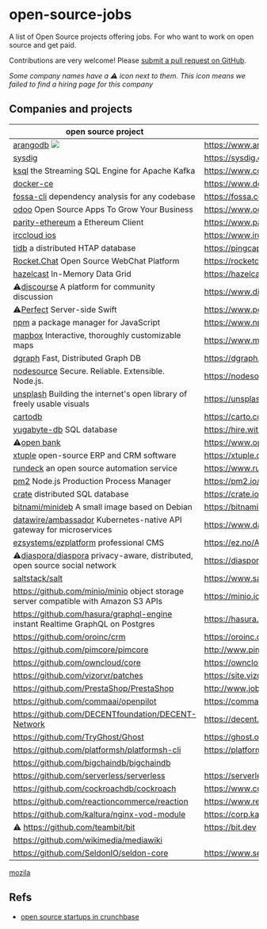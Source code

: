 # open-source-jobs

A list of Open Source projects offering jobs. For who want to work on open source and get paid.

Contributions are very welcome! Please
[submit a pull request on GitHub](https://github.com/t9tio/open-source-jobs).

_Some company names have a ⚠️️️ icon next to them. This icon means we failed to find a hiring page for this company_

## Companies and projects

| open source project                                                                                                  | job page                                         |
| -------------------------------------------------------------------------------------------------------------------- | ------------------------------------------------ |
| [arangodb](https://github.com/arangodb/arangodb) [![](https://img.shields.io/github/stars/arangodb/arangodb.svg?color=green&logo=github&label=Star%20History)](link=https://star-history.t9t.io#arangodb/arangodb)                                                                    | https://www.arangodb.com/jobs/                   |
| [sysdig](https://github.com/draios/sysdig)                                                                           | https://sysdig.com/jobs/                         |
| [ksql](https://github.com/confluentinc/ksql) the Streaming SQL Engine for Apache Kafka                               | https://www.confluent.io/careers/                |
| [docker-ce](https://github.com/docker/docker-ce)                                                                     | https://www.docker.com/careers                   |
| [fossa-cli](https://github.com/fossas/fossa-cli) dependency analysis for any codebase                                | https://fossa.com/careers                        |
| [odoo](https://github.com/odoo/odoo) Open Source Apps To Grow Your Business                                          | https://www.odoo.com/jobs                        |
| [parity-ethereum](https://github.com/paritytech/parity-ethereum) a Ethereum Client                                   | https://www.parity.io/jobs                       |
| [irccloud ios](https://github.com/irccloud/ios)                                                                      | https://www.irccloud.com/jobs                    |
| [tidb](https://github.com/pingcap/tidb) a distributed HTAP database                                                  | https://pingcap.com/recruit-cn/join/             |
| [Rocket.Chat](https://github.com/RocketChat/Rocket.Chat) Open Source WebChat Platform                                | https://rocketchat.recruitee.com/                |
| [hazelcast](https://github.com/hazelcast/hazelcast) In-Memory Data Grid                                              | https://hazelcast.com/company/careers/           |
| ⚠️️️[discourse](https://github.com/discourse/discourse) A platform for community discussion                          | https://www.discourse.org/contact                |
| ⚠️️️[Perfect](https://github.com/PerfectlySoft/Perfect) Server-side Swift                                            | https://www.perfect.org/our-team.html            |
| [npm](https://github.com/npm/cli) a package manager for JavaScript                                                   | https://www.npmjs.com/jobs                       |
| [mapbox](https://github.com/mapbox/mapbox-gl-js) Interactive, thoroughly customizable maps                           | https://www.mapbox.com/careers/                  |
| [dgraph](https://github.com/dgraph-io/dgraph) Fast, Distributed Graph DB                                             | https://dgraph.io/careers                        |
| [nodesource](https://github.com/nodesource/distributions) Secure. Reliable. Extensible. Node.js.                     | https://nodesource.com/careers                   |
| [unsplash](https://github.com/unsplash/unsplash-js) Building the internet's open library of freely usable visuals    | https://unsplash.com/hiring                      |
| [cartodb](https://github.com/CartoDB/cartodb)                                                                        | https://carto.com/careers/                       |
| [yugabyte-db](https://github.com/YugaByte/yugabyte-db) SQL database                                                  | https://hire.withgoogle.com/public/jobs/yugabyte |
| ⚠️️️[open bank](https://github.com/OpenBankProject/OBP-API)                                                          | https://www.openbankproject.com/contact/         |
| [xtuple](https://github.com/xtuple/xtuple) open-source ERP and CRM software                                          | https://xtuple.com/about/careers                 |
| [rundeck](https://github.com/rundeck/rundeck) an open source automation service                                      | https://www.rundeck.com/careers                  |
| [pm2](https://github.com/Unitech/pm2) Node.js Production Process Manager                                             | https://pm2.io/jobs/                             |
| [crate](https://github.com/crate/crate) distributed SQL database                                                     | https://crate.io/jobs/                           |
| [bitnami/minideb](https://github.com/bitnami/minideb) A small image based on Debian                                  | https://bitnami.com/careers                      |
| [datawire/ambassador](https://github.com/datawire/ambassador) Kubernetes-native API gateway for microservices        | https://www.datawire.io/careers/                 |
| [ezsystems/ezplatform](https://github.com/ezsystems/ezplatform) professional CMS                                     | https://ez.no/About-eZ/Careers                   |
| ⚠️️️[diaspora/diaspora](https://github.com/diaspora/diaspora) privacy-aware, distributed, open source social network | https://diasporafoundation.org/get_involved      |
| [saltstack/salt](https://github.com/saltstack/salt)                                                                  | https://www.saltstack.com/company/careers/       |
| https://github.com/minio/minio object storage server compatible with Amazon S3 APIs                                  | https://minio.io/                                |
| https://github.com/hasura/graphql-engine instant Realtime GraphQL on Postgres                                        | https://hasura.io/careers                        |
| https://github.com/oroinc/crm                                                                                        | https://oroinc.com/careers                       |
| https://github.com/pimcore/pimcore                                                                                   | http://www.pimcore.org/                          |
| https://github.com/owncloud/core                                                                                     | https://owncloud.org/                            |
| https://github.com/vizorvr/patches                                                                                   | https://site.vizor.io/jobs                       |
| https://github.com/PrestaShop/PrestaShop                                                                             | http://www.jobs.net/jobs/prestashop/en-gb/       |
| https://github.com/commaai/openpilot                                                                                 | https://comma.ai/jobs                            |
| https://github.com/DECENTfoundation/DECENT-Network                                                                   | https://decent.ch/careers/                       |
| https://github.com/TryGhost/Ghost                                                                                    | https://ghost.org/about/                         |
| https://github.com/platformsh/platformsh-cli                                                                         | https://platform.sh/company/careers              |
| https://github.com/bigchaindb/bigchaindb                                                                             |
| https://github.com/serverless/serverless                                                                             | https://serverless.com/company/jobs/             |
| https://github.com/cockroachdb/cockroach                                                                             | https://www.cockroachlabs.com/careers/           |
| https://github.com/reactioncommerce/reaction                                                                         | https://www.reactioncommerce.com/careers         |
| https://github.com/kaltura/nginx-vod-module                                                                          | https://corp.kaltura.com/company/careers/        |
| ⚠️️️ https://github.com/teambit/bit                                                                                   | https://bit.dev                                  |
| https://github.com/wikimedia/mediawiki                                                                               |
| https://github.com/SeldonIO/seldon-core                                                                              | https://www.seldon.io/careers/                   |

[mozila](https://github.com/mozilla)

## Refs

- [open source startups in crunchbase](https://www.crunchbase.com/hub/open-source-startups)
